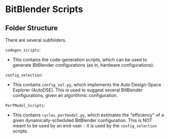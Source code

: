 # BitBlender Scripts

## Folder Structure

There are several subfolders.

`codegen_scripts`:
- This contains the code-generation scripts, which can be used to generate BitBlender configurations (as in, hardware configurations).

`config_selection`:
- This contains `config_sel.py`, which implements the Auto Design-Space Explorer (AutoDSE). This is used to suggest several BitBlender configurations, given an algorithmic configuration.

`PerfModel_Scripts`:
- This contains `cycles_perfmodel.py`, which estimates the "efficiency" of a given dynamically-scheduled BitBlender configuration.
  This is NOT meant to be used by an end-user - it is used by the `config_selection` scripts.

